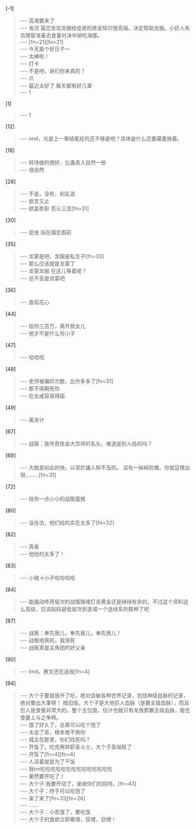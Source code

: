 
[-1] 
>--- 高潮要来了<br>
>--- 省流 霜恋发现龙服给徒弟的炼金知识很高端，决定帮助龙服。小巨人失去理智准备去食量对决中胡吃海塞。<br>
>--- [fn=21][fn=21]<br>
>--- 今天是个好日子～<br>
>--- 太棒啦！<br>
>--- 打卡<br>
>--- 不是吧，哥们你来真的？<br>
>--- 爪<br>
>--- 最近太好了 每天都有好几章<br>
>--- 1<br>

[1] 
>--- 1<br>

[12] 
>--- nnd，光是上一章结尾挖坑还不够是吧？具体是什么还要藏着掖着。<br>

[18] 
>--- 转场做的很好，比蛊真人自然一些<br>
>--- 很自然<br>

[28] 
>--- 不是，没有，别乱说<br>
>--- 欲言又止<br>
>--- 欲盖弥彰 否认三连[fn=31]<br>

[30] 
>--- 捉虫 站在孀恋面前<br>

[35] 
>--- 龙蒙是吧，龙服是私生子[fn=33]<br>
>--- 那么应该就是龙蒙了<br>
>--- 龙蒙龙服 在这儿等着呢？<br>
>--- 总不丢是龙蒙吧<br>

[36] 
>--- 直捣花心<br>

[44] 
>--- 给你三百万，离开我女儿<br>
>--- 他才不是什么穷小子<br>

[47] 
>--- 哈哈哈<br>

[48] 
>--- 老师被骗的次数，比你多多了[fn=31]<br>
>--- 那不得齁死你<br>
>--- 吃太咸容易得癌<br>

[49] 
>--- 美龙计<br>

[67] 
>--- 战贩：我传奇炼金大宗师的名头，难道是别人给的吗？<br>

[69] 
>--- 大臉是如此的快，以至於讓人猝不及防。
沒有一絲絲防備，你就這樣出現.........[fn=31]<br>

[72] 
>--- 给你一点小小的战贩震撼<br>

[80] 
>--- 没办法，他们给的实在太多了[fn=32]<br>

[82] 
>--- 真香<br>
>--- 他给的太多了！<br>

[83] 
>--- 小贼→小子哈哈哈哈<br>

[84] 
>--- 能撬动传奇层次的战贩降维打击黄金还是绰绰有余的，不过这个资料这么高级，应该起码是低层次到圣域一个连续系列那种了吧<br>

[87] 
>--- 战贩：奉先我儿，奉先我儿，奉先我儿！<br>
>--- 战贩他真的，我哭死<br>
>--- 战贩真是主角团的好父亲<br>

[90] 
>--- tmd，赛文还在追我[fn=4]<br>

[94] 
>--- 大个子要是放开了吃，绝对会破各种世界记录，包括神级血脉的记录，绝对要出大事呀！
按旧版，大个子是大地巨人血脉（是霸主级血脉），而且巨人是食量非常大的。整个主位面，估计也就只有龙族那霸主级血脉，能在食量上与之争辉。<br>
>--- 饿了好久了，总算可以吃个饱了<br>
>--- 太会了哥，根本难不倒你<br>
>--- 城主在那里，你们找死吗？<br>
>--- 开饭了，吃完再转职圣斗士，大个子圣域稳了<br>
>--- 开饭了[fn=4][fn=4]<br>
>--- 人活着就是为了干饭<br>
>--- 我tm吃吃吃吃吃吃吃吃吃吃吃吃吃吃<br>
>--- 果然要开吃了！<br>
>--- 大个子:我要开动了，谢谢你们的招待。[fn=43]<br>
>--- 大个子：终于可以吃饱了<br>
>--- 来了来了[fn=31][fn=26]<br>
>--- ......<br>
>--- 大个子：小乖饿了，要吃饭<br>
>--- 大个子的食欲立即暴增，狂增，劲增！<br>

